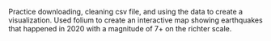 Practice downloading, cleaning csv file, and using the data to create
a visualization. Used folium to create an interactive map showing earthquakes
that happened in 2020 with a magnitude of 7+ on the richter scale.
